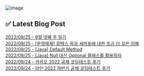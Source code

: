 ![image](https://user-images.githubusercontent.com/76645095/162124599-f9d701d6-e523-49c4-a6ce-193dc38f1026.png)

## ✅ Latest Blog Post

[2022/09/25 - 9월 넷째 주 일기](http://blog.naver.com/ds4ouj/222884008806) <br/>
[2022/09/25 - [운영체제] 뮤텍스 락과 세마포에 대한 조금 더 깊은 이해](http://blog.naver.com/ds4ouj/222883902223) <br/>
[2022/09/25 - [Java] Default Method](http://blog.naver.com/ds4ouj/222883723413) <br/>
[2022/09/25 - [Java] Null 대신 Optional 클래스를 활용하자](http://blog.naver.com/ds4ouj/222883590734) <br/>
[2022/09/24 - 카카오 2022 공채 코딩테스트 후기](http://blog.naver.com/ds4ouj/222883145679) <br/>
[2022/09/24 - 라인 2022 하반기 공채 코딩테스트 후기](http://blog.naver.com/ds4ouj/222883142863) <br/>
